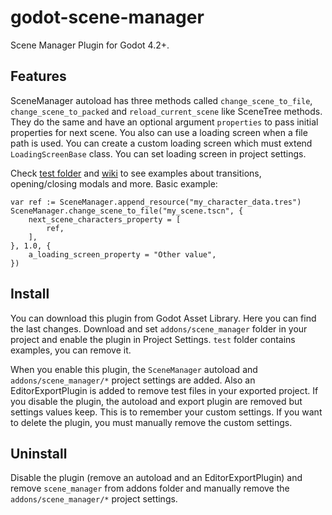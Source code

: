 # godot-scene-manager

Scene Manager Plugin for Godot 4.2+.

## Features

SceneManager autoload has three methods called `change_scene_to_file`, `change_scene_to_packed` and `reload_current_scene` like SceneTree methods. They do the same and have an optional argument `properties` to pass initial properties for next scene. You also can use a loading screen when a file path is used. You can create a custom loading screen which must extend `LoadingScreenBase` class. You can set loading screen in project settings.

Check [test folder](https://github.com/m-canton/godot-scene-manager/tree/main/addons/scene_manager/test) and [wiki](https://github.com/m-canton/godot-scene-manager/wiki) to see examples about transitions, opening/closing modals and more. Basic example:

```gdscript
var ref := SceneManager.append_resource("my_character_data.tres")
SceneManager.change_scene_to_file("my_scene.tscn", {
    next_scene_characters_property = [
        ref,
    ],
}, 1.0, {
    a_loading_screen_property = "Other value",
})
```

## Install

You can download this plugin from Godot Asset Library. Here you can find the last changes. Download and set `addons/scene_manager` folder in your project and enable the plugin in Project Settings. `test` folder contains examples, you can remove it.

When you enable this plugin, the `SceneManager` autoload and `addons/scene_manager/*` project settings are added. Also an EditorExportPlugin is added to remove test files in your exported project. If you disable the plugin, the autoload and export plugin are removed but settings values keep. This is to remember your custom settings. If you want to delete the plugin, you must manually remove the custom settings.

## Uninstall

Disable the plugin (remove an autoload and an EditorExportPlugin) and remove `scene_manager` from addons folder and manually remove the `addons/scene_manager/*` project settings.
